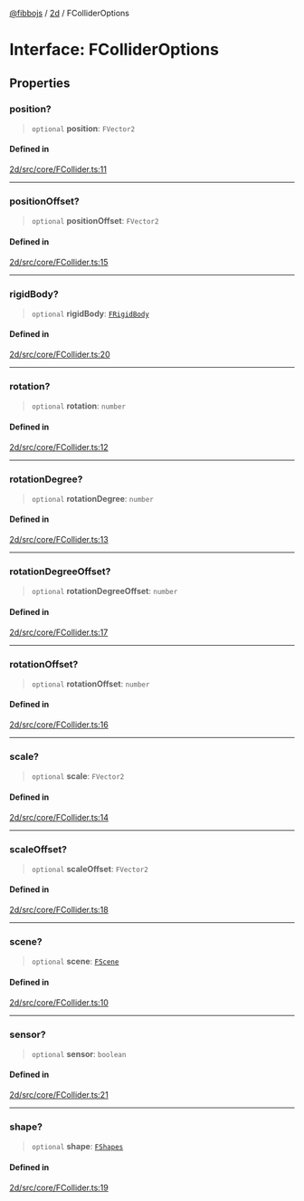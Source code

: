[@fibbojs](/api/index) / [2d](/api/2d) / FColliderOptions

# Interface: FColliderOptions

## Properties

### position?

> `optional` **position**: `FVector2`

#### Defined in

[2d/src/core/FCollider.ts:11](https://github.com/fibbojs/fibbo/blob/75419f67767d6eabd45ee5e8c5b1df60af1ac8f3/packages/2d/src/core/FCollider.ts#L11)

***

### positionOffset?

> `optional` **positionOffset**: `FVector2`

#### Defined in

[2d/src/core/FCollider.ts:15](https://github.com/fibbojs/fibbo/blob/75419f67767d6eabd45ee5e8c5b1df60af1ac8f3/packages/2d/src/core/FCollider.ts#L15)

***

### rigidBody?

> `optional` **rigidBody**: [`FRigidBody`](../classes/FRigidBody.md)

#### Defined in

[2d/src/core/FCollider.ts:20](https://github.com/fibbojs/fibbo/blob/75419f67767d6eabd45ee5e8c5b1df60af1ac8f3/packages/2d/src/core/FCollider.ts#L20)

***

### rotation?

> `optional` **rotation**: `number`

#### Defined in

[2d/src/core/FCollider.ts:12](https://github.com/fibbojs/fibbo/blob/75419f67767d6eabd45ee5e8c5b1df60af1ac8f3/packages/2d/src/core/FCollider.ts#L12)

***

### rotationDegree?

> `optional` **rotationDegree**: `number`

#### Defined in

[2d/src/core/FCollider.ts:13](https://github.com/fibbojs/fibbo/blob/75419f67767d6eabd45ee5e8c5b1df60af1ac8f3/packages/2d/src/core/FCollider.ts#L13)

***

### rotationDegreeOffset?

> `optional` **rotationDegreeOffset**: `number`

#### Defined in

[2d/src/core/FCollider.ts:17](https://github.com/fibbojs/fibbo/blob/75419f67767d6eabd45ee5e8c5b1df60af1ac8f3/packages/2d/src/core/FCollider.ts#L17)

***

### rotationOffset?

> `optional` **rotationOffset**: `number`

#### Defined in

[2d/src/core/FCollider.ts:16](https://github.com/fibbojs/fibbo/blob/75419f67767d6eabd45ee5e8c5b1df60af1ac8f3/packages/2d/src/core/FCollider.ts#L16)

***

### scale?

> `optional` **scale**: `FVector2`

#### Defined in

[2d/src/core/FCollider.ts:14](https://github.com/fibbojs/fibbo/blob/75419f67767d6eabd45ee5e8c5b1df60af1ac8f3/packages/2d/src/core/FCollider.ts#L14)

***

### scaleOffset?

> `optional` **scaleOffset**: `FVector2`

#### Defined in

[2d/src/core/FCollider.ts:18](https://github.com/fibbojs/fibbo/blob/75419f67767d6eabd45ee5e8c5b1df60af1ac8f3/packages/2d/src/core/FCollider.ts#L18)

***

### scene?

> `optional` **scene**: [`FScene`](../classes/FScene.md)

#### Defined in

[2d/src/core/FCollider.ts:10](https://github.com/fibbojs/fibbo/blob/75419f67767d6eabd45ee5e8c5b1df60af1ac8f3/packages/2d/src/core/FCollider.ts#L10)

***

### sensor?

> `optional` **sensor**: `boolean`

#### Defined in

[2d/src/core/FCollider.ts:21](https://github.com/fibbojs/fibbo/blob/75419f67767d6eabd45ee5e8c5b1df60af1ac8f3/packages/2d/src/core/FCollider.ts#L21)

***

### shape?

> `optional` **shape**: [`FShapes`](../enumerations/FShapes.md)

#### Defined in

[2d/src/core/FCollider.ts:19](https://github.com/fibbojs/fibbo/blob/75419f67767d6eabd45ee5e8c5b1df60af1ac8f3/packages/2d/src/core/FCollider.ts#L19)
